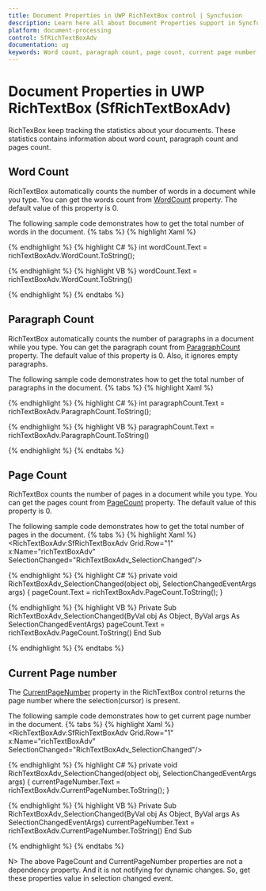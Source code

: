 ```yaml
---
title: Document Properties in UWP RichTextBox control | Syncfusion
description: Learn here all about Document Properties support in Syncfusion UWP RichTextBox (SfRichTextBoxAdv) control and more.
platform: document-processing
control: SfRichTextBoxAdv
documentation: ug
keywords: Word count, paragraph count, page count, current page number.
---
```

# Document Properties in UWP RichTextBox (SfRichTextBoxAdv)
RichTexBox keep tracking the statistics about your documents. These statistics contains information about word count, paragraph count and pages count.

## Word Count
RichTextBox automatically counts the number of words in a document while you type. You can get the words count from [WordCount](https://help.syncfusion.com/cr/uwp/Syncfusion.SfRichTextBoxAdv.UWP~Syncfusion.UI.Xaml.RichTextBoxAdv.SfRichTextBoxAdv~WordCount.html) property. The default value of this property is 0. 

The following sample code demonstrates how to get the total number of words in the document.
{% tabs %}
{% highlight Xaml %}
<TextBlock Text="{Binding Path=WordCount, Mode=TwoWay}"  />

{% endhighlight %}
{% highlight C# %}
int wordCount.Text = richTextBoxAdv.WordCount.ToString();

{% endhighlight %}
{% highlight VB %}
wordCount.Text = richTextBoxAdv.WordCount.ToString()

{% endhighlight %}
{% endtabs %}


## Paragraph Count
RichTextBox automatically counts the number of paragraphs in a document while you type. You can get the paragraph count from [ParagraphCount](https://help.syncfusion.com/cr/uwp/Syncfusion.UI.Xaml.RichTextBoxAdv.SfRichTextBoxAdv.html#Syncfusion_UI_Xaml_RichTextBoxAdv_SfRichTextBoxAdv_ParagraphCount.html) property. The default value of this property is 0. Also, it ignores empty paragraphs.

The following sample code demonstrates how to get the total number of paragraphs in the document.
{% tabs %}
{% highlight Xaml %}
<TextBlock Name="ParagraphCount" Text="{Binding Path=ParagraphCount, Mode=TwoWay}" />

{% endhighlight %}
{% highlight C# %}
int paragraphCount.Text = richTextBoxAdv.ParagraphCount.ToString();

{% endhighlight %}
{% highlight VB %}
paragraphCount.Text = richTextBoxAdv.ParagraphCount.ToString()

{% endhighlight %}
{% endtabs %}


## Page Count
RichTextBox counts the number of pages in a document while you type. You can get the pages count from [PageCount](https://help.syncfusion.com/cr/uwp/Syncfusion.SfRichTextBoxAdv.UWP~Syncfusion.UI.Xaml.RichTextBoxAdv.SfRichTextBoxAdv~PageCount.html) property. The default value of this property is 0.

The following sample code demonstrates how to get the total number of pages in the document.
{% tabs %}
{% highlight Xaml %}
<TextBlock x:Name="PageCount" Grid.Row="0" />
<RichTextBoxAdv:SfRichTextBoxAdv Grid.Row="1" x:Name="richTextBoxAdv" SelectionChanged="RichTextBoxAdv_SelectionChanged"/>

{% endhighlight %}
{% highlight C# %}
private void RichTextBoxAdv_SelectionChanged(object obj, SelectionChangedEventArgs args)
{
	pageCount.Text = richTextBoxAdv.PageCount.ToString();
}

{% endhighlight %}
{% highlight VB %}
Private Sub RichTextBoxAdv_SelectionChanged(ByVal obj As Object, ByVal args As SelectionChangedEventArgs)
pageCount.Text = richTextBoxAdv.PageCount.ToString()
End Sub

{% endhighlight %}
{% endtabs %}

## Current Page number
The [CurrentPageNumber](https://help.syncfusion.com/cr/uwp/Syncfusion.SfRichTextBoxAdv.UWP~Syncfusion.UI.Xaml.RichTextBoxAdv.SfRichTextBoxAdv~CurrentPageNumber.html) property in the RichTextBox control returns the page number where the selection(cursor) is present.

The following sample code demonstrates how to get current page number in the document.
{% tabs %}
{% highlight Xaml %}
<TextBlock x:Name="CurrentPageNumber" Grid.Row="0" />
<RichTextBoxAdv:SfRichTextBoxAdv Grid.Row="1" x:Name="richTextBoxAdv" SelectionChanged="RichTextBoxAdv_SelectionChanged"/>

{% endhighlight %}
{% highlight C# %}
private void RichTextBoxAdv_SelectionChanged(object obj, SelectionChangedEventArgs args)
{
	currentPageNumber.Text = richTextBoxAdv.CurrentPageNumber.ToString();
}

{% endhighlight %}
{% highlight VB %}
Private Sub RichTextBoxAdv_SelectionChanged(ByVal obj As Object, ByVal args As SelectionChangedEventArgs)
    currentPageNumber.Text = richTextBoxAdv.CurrentPageNumber.ToString()
End Sub

{% endhighlight %}
{% endtabs %}

N> The above PageCount and CurrentPageNumber properties are not a dependency property. And it is not notifying for dynamic changes. So, get these properties value in
selection changed event.


